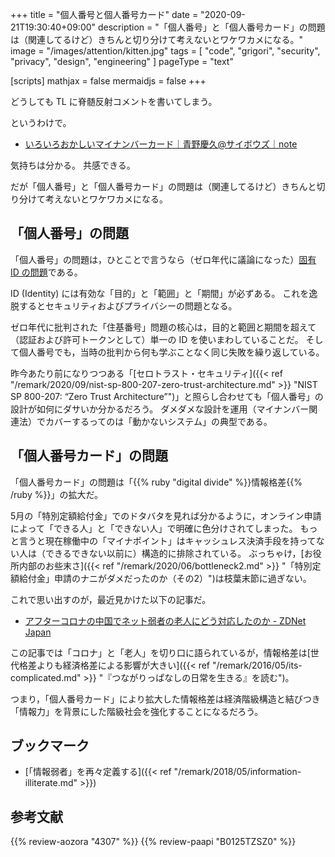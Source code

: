 +++
title = "個人番号と個人番号カード"
date =  "2020-09-21T19:30:40+09:00"
description = "「個人番号」と「個人番号カード」の問題は（関連してるけど）きちんと切り分けて考えないとワケワカメになる。"
image = "/images/attention/kitten.jpg"
tags = [ "code", "grigori", "security", "privacy", "design", "engineering" ]
pageType = "text"

[scripts]
  mathjax = false
  mermaidjs = false
+++

どうしても TL に脊髄反射コメントを書いてしまう。

というわけで。

- [いろいろおかしいマイナンバーカード｜青野慶久@サイボウズ｜note](https://note.com/yoshiaono/n/n4cd37820faf0)

気持ちは分かる。
共感できる。

だが「個人番号」と「個人番号カード」の問題は（関連してるけど）きちんと切り分けて考えないとワケワカメになる。

## 「個人番号」の問題

「個人番号」の問題は，ひとことで言うなら（ゼロ年代に議論になった）[固有 ID の問題](http://www.hyuki.com/techinfo/uniqid.html "固有IDのシンプル・シナリオ")である。 

ID (Identity) には有効な「目的」と「範囲」と「期間」が必ずある。
これを逸脱するとセキュリティおよびプライバシーの問題となる。

ゼロ年代に批判された「住基番号」問題の核心は，目的と範囲と期間を超えて（認証および許可トークンとして）単一の ID を使いまわしていることだ。
そして個人番号でも，当時の批判から何も学ぶことなく同じ失敗を繰り返している。

昨今あたり前になりつつある「[セロトラスト・セキュリティ]({{< ref "/remark/2020/09/nist-sp-800-207-zero-trust-architecture.md" >}} "NIST SP 800-207: “Zero Trust Architecture”")」と照らし合わせても「個人番号」の設計が如何にダサいか分かるだろう。
ダメダメな設計を運用（マイナンバー関連法）でカバーするってのは「動かないシステム」の典型である。

## 「個人番号カード」の問題

「個人番号カード」の問題は「{{% ruby "digital divide" %}}情報格差{{% /ruby %}}」の拡大だ。

5月の「特別定額給付金」でのドタバタを見れば分かるように，オンライン申請によって「できる人」と「できない人」で明確に色分けされてしまった。
もっと言うと現在稼働中の「マイナポイント」はキャッシュレス決済手段を持ってない人は（できるできない以前に）構造的に排除されている。
ぶっちゃけ，[お役所内部のお些末さ]({{< ref "/remark/2020/06/bottleneck2.md" >}} "「特別定額給付金」申請のナニがダメだったのか（その2）")は枝葉末節に過ぎない。

これで思い出すのが，最近見かけた以下の記事だ。

- [アフターコロナの中国でネット弱者の老人にどう対応したのか - ZDNet Japan](https://japan.zdnet.com/article/35158575/)

この記事では「コロナ」と「老人」を切り口に語られているが，情報格差は[世代格差よりも経済格差による影響が大きい]({{< ref "/remark/2016/05/its-complicated.md" >}} "『つながりっぱなしの日常を生きる』を読む")。

つまり，「個人番号カード」により拡大した情報格差は経済階級構造と結びつき「情報力」を背景にした階級社会を強化することになるだろう。

## ブックマーク

- [「情報弱者」を再々定義する]({{< ref "/remark/2018/05/information-illiterate.md" >}})

## 参考文献

{{% review-aozora "4307" %}} <!-- グリゴリの捕縛 -->
{{% review-paapi "B0125TZSZ0" %}} <!-- つながりっぱなしの日常を生きる -->
